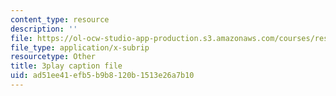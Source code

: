 ```yaml
---
content_type: resource
description: ''
file: https://ol-ocw-studio-app-production.s3.amazonaws.com/courses/res-tll-004-stem-concept-videos-fall-2013/ad51ee41efb5b9b8120b1513e26a7b10_zRslv221V9c.srt
file_type: application/x-subrip
resourcetype: Other
title: 3play caption file
uid: ad51ee41-efb5-b9b8-120b-1513e26a7b10
---
```

